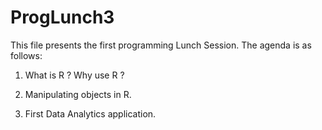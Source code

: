 # ProgLunch3

This file presents the first programming Lunch Session. The agenda is as follows:

1) What is R ? Why use R ?

2) Manipulating objects in R.

3) First Data Analytics application.